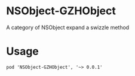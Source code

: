 # NSObject-GZHObject

A category of NSObject expand a swizzle method

# Usage

`pod 'NSObject-GZHObject', '~> 0.0.1'`
